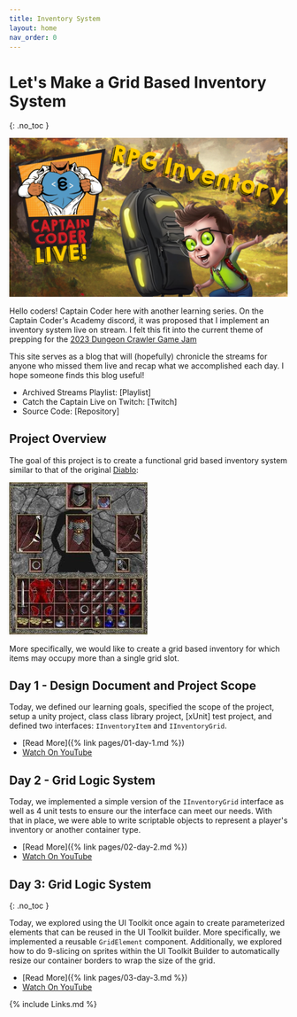 ```yaml
---
title: Inventory System
layout: home
nav_order: 0
---
```


# Let's Make a Grid Based Inventory System
{: .no_toc }

![Inventory System](imgs/Inventory.png)

Hello coders! Captain Coder here with another learning series. On the Captain
Coder's Academy discord, it was proposed that I implement an inventory system
live on stream. I felt this fit into the current theme of prepping for the [2023
Dungeon Crawler Game Jam](https://itch.io/jam/dcjam2023) 

This site serves as a blog that will (hopefully) chronicle the streams for
anyone who missed them live and recap what we accomplished each day. I
hope someone finds this blog useful!

* Archived Streams Playlist: [Playlist]
* Catch the Captain Live on Twitch: [Twitch]
* Source Code: [Repository]

## Project Overview

The goal of this project is to create a functional grid based inventory system
similar to that of the original
[Diablo](https://en.wikipedia.org/wiki/Diablo_(video_game)):

![Diablo Inventory](imgs/diablo_inventory.webp)

More specifically, we would like to create a grid based inventory for which
items may occupy more than a single grid slot.

## Day 1 - Design Document and Project Scope

Today, we defined our learning goals, specified the scope of the project, setup
a unity project, class class library project, [xUnit] test project, and defined
two interfaces: `IInventoryItem` and `IInventoryGrid`.

* [Read More]({% link pages/01-day-1.md %})
* [Watch On YouTube](https://youtube.com/live/uRBIHAHNVMw?feature=share)

## Day 2 - Grid Logic System

Today, we implemented a simple version of the `IInventoryGrid` interface as well
as 4 unit tests to ensure our the interface can meet our needs. With that in
place, we were able to write scriptable objects to represent a player's
inventory or another container type.

* [Read More]({% link pages/02-day-2.md %})
* [Watch On YouTube](https://youtube.com/live/RL9k7JHkCGU?feature=share)

## Day 3: Grid Logic System
{: .no_toc }

Today, we explored using the UI Toolkit once again to create parameterized
elements that can be reused in the UI Toolkit builder. More specifically, we
implemented a reusable `GridElement` component. Additionally, we explored how to
do 9-slicing on sprites within the UI Toolkit Builder to automatically resize 
our container borders to wrap the size of the grid.

* [Read More]({% link pages/03-day-3.md %})
* [Watch On YouTube](https://youtube.com/live/N9I2VYcUbsU?feature=share)

{% include Links.md %}